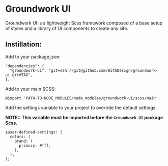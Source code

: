 # Groundwork UI
Groundwork UI is a lightweight Scss framework composed of a base setup of styles and a library of UI components to create any site.

## Instillation:

Add to your package.json:
```
"dependencies": {
  "groundwork-ui": "git+ssh://git@github.com/WithDesign/groundwork-ui.git#TAG",
},
```

Add to your main SCSS:
```
@import 'PATH-TO-NODE_MODULES/node_modules/groundwork-ui/scss/main';
```

Add the settings variable to your project to override the default settings:

**NOTE:: This variable must be imported before the `Groundwork UI` package Scss.**

```
$user-defined-settings: (
  colors: (
    brand: (
      primary: #fff,
    ),
  ),
);
```
